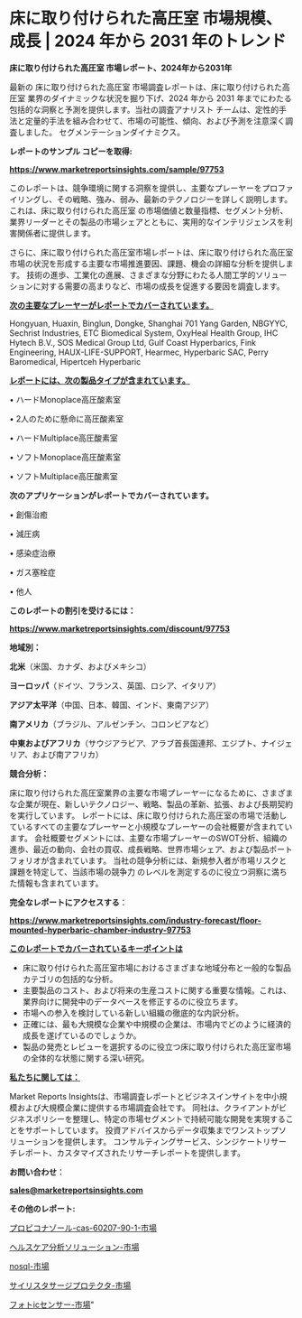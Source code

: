 # 床に取り付けられた高圧室 市場規模、成長 | 2024 年から 2031 年のトレンド

<strong>床に取り付けられた高圧室 市場レポート、2024年から2031年</strong>

最新の 床に取り付けられた高圧室 市場調査レポートは、床に取り付けられた高圧室 業界のダイナミックな状況を掘り下げ、2024 年から 2031 年までにわたる包括的な洞察と予測を提供します。当社の調査アナリスト チームは、定性的手法と定量的手法を組み合わせて、市場の可能性、傾向、および予測を注意深く調査しました。 セグメンテーションダイナミクス。



<strong>レポートのサンプル コピーを取得:</strong> <a href=https://www.marketreportsinsights.com/sample/97753>

<strong><u>https://www.marketreportsinsights.com/sample/97753</u></strong></a>

このレポートは、競争環境に関する洞察を提供し、主要なプレーヤーをプロファイリングし、その戦略、強み、弱み、最新のテクノロジーを詳しく説明します。 これは、床に取り付けられた高圧室 の市場価値と数量指標、セグメント分析、業界リーダーとその製品の市場シェアとともに、実用的なインテリジェンスを利害関係者に提供します。

さらに、床に取り付けられた高圧室市場レポートは、床に取り付けられた高圧室市場の状況を形成する主要な市場推進要因、課題、機会の詳細な分析を提供します。 技術の進歩、工業化の進展、さまざまな分野にわたる人間工学的ソリューションに対する需要の高まりなど、市場の成長を促進する要因を調査します。



<strong><u>次の主要なプレーヤーがレポートでカバーされています。</u></strong>

Hongyuan, Huaxin, Binglun, Dongke, Shanghai 701 Yang Garden, NBGYYC, Sechrist Industries, ETC Biomedical System, OxyHeal Health Group, IHC Hytech B.V., SOS Medical Group Ltd, Gulf Coast Hyperbarics, Fink Engineering, HAUX-LIFE-SUPPORT, Hearmec, Hyperbaric SAC, Perry Baromedical, Hipertceh Hyperbaric



<strong><u><b>レポートには、次の製品タイプが含まれています。</b></u></strong>

• ハードMonoplace高圧酸素室

• 2人のために懸命に高圧酸素室

• ハードMultiplace高圧酸素室

• ソフトMonoplace高圧酸素室

• ソフトMultiplace高圧酸素室



<strong><b>次のアプリケーションがレポートでカバーされています。</b></strong>

• 創傷治癒

• 減圧病

• 感染症治療

• ガス塞栓症

• 他人



<strong><b>このレポートの割引を受けるには：</b></strong><a href=https://www.marketreportsinsights.com/discount/97753>

<strong><u>https://www.marketreportsinsights.com/discount/97753</u></strong></a>



<strong>地域別：</strong>



<strong>北米</strong>（米国、カナダ、およびメキシコ）



<strong>ヨーロッパ</strong>（ドイツ、フランス、英国、ロシア、イタリア）



<strong>アジア太平洋</strong>（中国、日本、韓国、インド、東南アジア）



<strong>南アメリカ</strong>（ブラジル、アルゼンチン、コロンビアなど）



<strong>中東およびアフリカ</strong>（サウジアラビア、アラブ首長国連邦、エジプト、ナイジェリア、および南アフリカ）



<strong>競合分析：</strong>

床に取り付けられた高圧室業界の主要な市場プレーヤーになるために、さまざまな企業が現在、新しいテクノロジー、戦略、製品の革新、拡張、および長期契約を実行しています。 レポートには、床に取り付けられた高圧室の市場で活動しているすべての主要なプレーヤーと小規模なプレーヤーの会社概要が含まれています。 会社概要セグメントには、主要な市場プレーヤーのSWOT分析、組織の進歩、最近の動向、会社の買収、成長戦略、世界市場シェア、および製品ポートフォリオが含まれています。 当社の競争分析には、新規参入者が市場リスクと課題を特定して、当該市場の競争力 のレベルを測定するのに役立つ洞察に満ちた情報も含まれています。



<strong>完全なレポートにアクセスする</strong>：

<a href=https://www.marketreportsinsights.com/industry-forecast/floor-mounted-hyperbaric-chamber-industry-97753>

<strong><u>https://www.marketreportsinsights.com/industry-forecast/floor-mounted-hyperbaric-chamber-industry-97753</u></strong></a>



<strong><u><b>このレポートでカバーされているキーポイントは</b></u></strong>
<ul>
  <li>床に取り付けられた高圧室市場におけるさまざまな地域分布と一般的な製品カテゴリの包括的な分析。</li>
  <li>主要製品のコスト、および将来の生産コストに関する重要な情報。これは、業界向けに開発中のデータベースを修正するのに役立ちます。</li>
  <li>市場への参入を検討している新しい組織の徹底的な内訳分析。</li>
  <li>正確には、最も大規模な企業や中規模の企業は、市場内でどのように経済的成長を遂げているのでしょうか。</li>
  <li>製品の発売とレビューを選択するのに役立つ床に取り付けられた高圧室市場の全体的な状態に関する深い研究。</li>
</ul>


<strong><u><b>私たちに関しては：</b></u></strong>

Market Reports Insightsは、市場調査レポートとビジネスインサイトを中小規模および大規模企業に提供する市場調査会社です。 同社は、クライアントがビジネスポリシーを整理し、特定の市場セグメントで持続可能な開発を実現することをサポートしています。 投資アドバイスからデータ収集までワンストップソリューションを提供します。 コンサルティングサービス、シンジケートリサーチレポート、カスタマイズされたリサーチレポートを提供します。



<strong><b>お問い合わせ</b></strong>：

<a href=mailto:sales@marketreportsinsights.com>

<strong><u>sales@marketreportsinsights.com</u></strong></a>



<strong>その他のレポート:</strong>

<a href=https://www.linkedin.com/pulse/プロピコナゾール-cas-60207-90-1-市場-2023-競争分析と事業成長-mvdqf/>プロピコナゾール-cas-60207-90-1-市場</a>

<a href=https://www.linkedin.com/pulse/ヘルスケア分析ソリューション-市場-2023-競争分析と事業成長-2030-pr-news-hub-94twf/>ヘルスケア分析ソリューション-市場</a>

<a href=https://www.linkedin.com/pulse/nosql-市場-2023-swot-分析と最新イノベーション-2030-rsxxf/>nosql-市場</a>

<a href=https://www.linkedin.com/pulse/サイリスタサージプロテクタ-市場-2023-swot-分析と成長率-2030-trend-titans-360-analysis-d0dkf/>サイリスタサージプロテクタ-市場</a>

<a href=https://www.linkedin.com/pulse/フォトicセンサー-市場-2023-swot-分析と最新イノベーション-2030-pr-news-hub-e7vrf/>フォトicセンサー-市場</a>"
